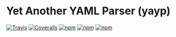 # Yet Another YAML Parser (yayp)

[![Travis](https://img.shields.io/travis/zozzz/yayp/master.svg?style=flat-square)](https://travis-ci.org/zozzz/yayp)
[![Coveralls](https://img.shields.io/coveralls/zozzz/yayp/master.svg?style=flat-square)](https://coveralls.io/github/zozzz/yayp)
[![npm](https://img.shields.io/npm/v/yayp.svg?style=flat-square)](https://www.npmjs.com/package/yayp)
[![npm](https://img.shields.io/npm/l/yayp.svg?style=flat-square)](https://www.npmjs.com/package/yayp)
[![npm](https://img.shields.io/npm/dt/yayp.svg?style=flat-square)](https://www.npmjs.com/package/yayp)

